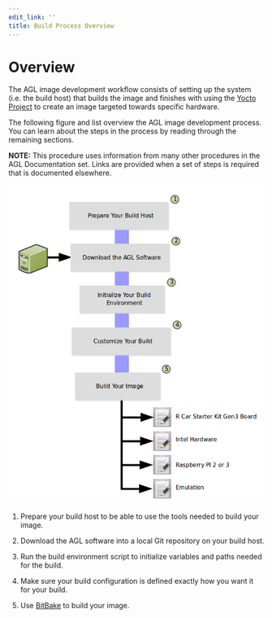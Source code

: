 ```yaml
---
edit_link: ''
title: Build Process Overview
---
```


<!-- WARNING: This file is generated by fetch_docs.js using /home/boron/Documents/AGL/docs-webtemplate/site/_data/tocs/getting_started/master/image-development-workflow-getting-started-book.yml -->

# Overview #

The AGL image development workflow consists of setting up
the system (i.e. the build host) that builds the image and finishes with
using the
[Yocto Project](https://yoctoproject.org) to create an image
targeted towards specific hardware.

The following figure and list overview the AGL image development
process.
You can learn about the steps in the process by reading through the
remaining sections.

**NOTE:** This procedure uses information from many other procedures
in the AGL Documentation set.
Links are provided when a set of steps is required that is documented
elsewhere.

![](images/image-developer-workflow.png)

1. Prepare your build host to be able to use the tools needed to build your image.

2. Download the AGL software into a local Git repository on your build host.

3. Run the build environment script to initialize variables and paths needed for the build.

4. Make sure your build configuration is defined exactly how you want it for your build.

5. Use
   [BitBake](https://yoctoproject.org/docs/2.4.4/bitbake-user-manual/bitbake-user-manual.html)
   to build your image.
